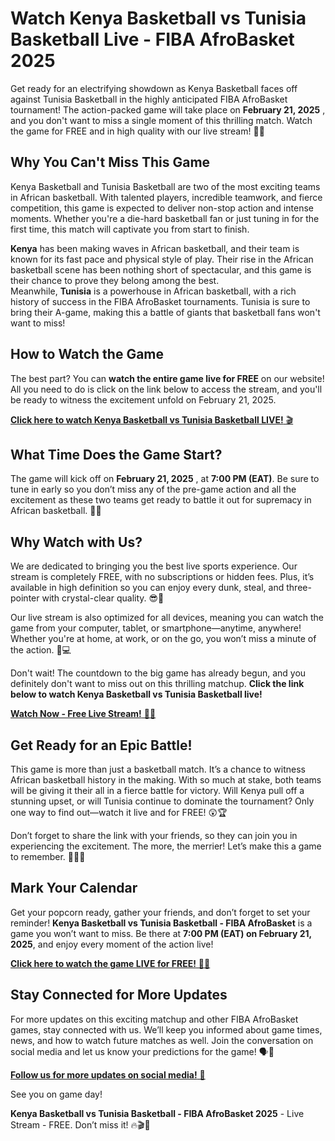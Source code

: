 # Watch Kenya Basketball vs Tunisia Basketball Live - FIBA AfroBasket 2025

Get ready for an electrifying showdown as Kenya Basketball faces off against Tunisia Basketball in the highly anticipated FIBA AfroBasket tournament! The action-packed game will take place on **February 21, 2025** , and you don't want to miss a single moment of this thrilling match. Watch the game for FREE and in high quality with our live stream! 🎥🏀

## Why You Can't Miss This Game

Kenya Basketball and Tunisia Basketball are two of the most exciting teams in African basketball. With talented players, incredible teamwork, and fierce competition, this game is expected to deliver non-stop action and intense moments. Whether you're a die-hard basketball fan or just tuning in for the first time, this match will captivate you from start to finish.

**Kenya** has been making waves in African basketball, and their team is known for its fast pace and physical style of play. Their rise in the African basketball scene has been nothing short of spectacular, and this game is their chance to prove they belong among the best.   
 Meanwhile, **Tunisia** is a powerhouse in African basketball, with a rich history of success in the FIBA AfroBasket tournaments. Tunisia is sure to bring their A-game, making this a battle of giants that basketball fans won't want to miss!

## How to Watch the Game

The best part? You can **watch the entire game live for FREE** on our website! All you need to do is click on the link below to access the stream, and you'll be ready to witness the excitement unfold on February 21, 2025.

[**Click here to watch Kenya Basketball vs Tunisia Basketball LIVE!** 🎬](https://tinyurl.com/livestreamfreeo?st=Kenya+Basketball+vs+Tunisia+Basketball&si=gh)

## What Time Does the Game Start?

The game will kick off on **February 21, 2025** , at **7:00 PM (EAT)**. Be sure to tune in early so you don’t miss any of the pre-game action and all the excitement as these two teams get ready to battle it out for supremacy in African basketball. 📅⏰

## Why Watch with Us?

We are dedicated to bringing you the best live sports experience. Our stream is completely FREE, with no subscriptions or hidden fees. Plus, it’s available in high definition so you can enjoy every dunk, steal, and three-pointer with crystal-clear quality. 😎💯

Our live stream is also optimized for all devices, meaning you can watch the game from your computer, tablet, or smartphone—anytime, anywhere! Whether you're at home, at work, or on the go, you won’t miss a minute of the action. 📱💻

Don't wait! The countdown to the big game has already begun, and you definitely don't want to miss out on this thrilling matchup. **Click the link below to watch Kenya Basketball vs Tunisia Basketball live!**

[**Watch Now - Free Live Stream!** 🏀🔥](https://tinyurl.com/livestreamfreeo?st=Kenya+Basketball+vs+Tunisia+Basketball&si=gh)

## Get Ready for an Epic Battle!

This game is more than just a basketball match. It’s a chance to witness African basketball history in the making. With so much at stake, both teams will be giving it their all in a fierce battle for victory. Will Kenya pull off a stunning upset, or will Tunisia continue to dominate the tournament? Only one way to find out—watch it live and for FREE! 😲🏆

Don’t forget to share the link with your friends, so they can join you in experiencing the excitement. The more, the merrier! Let’s make this a game to remember. 👫👬👭

## Mark Your Calendar

Get your popcorn ready, gather your friends, and don’t forget to set your reminder! **Kenya Basketball vs Tunisia Basketball - FIBA AfroBasket** is a game you won’t want to miss. Be there at **7:00 PM (EAT) on February 21, 2025**, and enjoy every moment of the action live!

[**Click here to watch the game LIVE for FREE!** 🏀🎥](https://tinyurl.com/livestreamfreeo?st=Kenya+Basketball+vs+Tunisia+Basketball&si=gh)

## Stay Connected for More Updates

For more updates on this exciting matchup and other FIBA AfroBasket games, stay connected with us. We’ll keep you informed about game times, news, and how to watch future matches as well. Join the conversation on social media and let us know your predictions for the game! 🗣️💬

[**Follow us for more updates on social media!** 📱](https://tinyurl.com/livestreamfreeo?st=Kenya+Basketball+vs+Tunisia+Basketball&si=gh)

See you on game day!

**Kenya Basketball vs Tunisia Basketball - FIBA AfroBasket 2025** - Live Stream - FREE. Don’t miss it! 🔥🎬🏀
